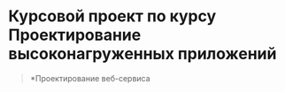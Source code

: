 # Курсовой проект по курсу Проектирование высоконагруженных приложений
> *Проектирование веб-сервиса
